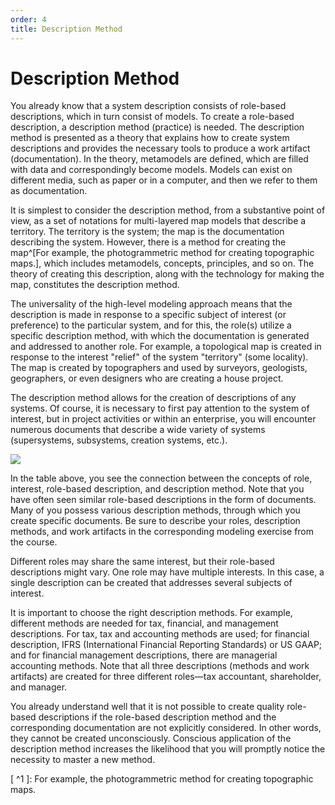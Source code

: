 ```yaml
---
order: 4
title: Description Method
---
```


# Description Method

You already know that a system description consists of role-based descriptions, which in turn consist of models. To create a role-based description, a description method (practice) is needed. The description method is presented as a theory that explains how to create system descriptions and provides the necessary tools to produce a work artifact (documentation). In the theory, metamodels are defined, which are filled with data and correspondingly become models. Models can exist on different media, such as paper or in a computer, and then we refer to them as documentation.

It is simplest to consider the description method, from a substantive point of view, as a set of notations for multi-layered map models that describe a territory. The territory is the system; the map is the documentation describing the system. However, there is a method for creating the map^[For example, the photogrammetric method for creating topographic maps.], which includes metamodels, concepts, principles, and so on. The theory of creating this description, along with the technology for making the map, constitutes the description method.

The universality of the high-level modeling approach means that the description is made in response to a specific subject of interest (or preference) to the particular system, and for this, the role(s) utilize a specific description method, with which the documentation is generated and addressed to another role. For example, a topological map is created in response to the interest "relief" of the system "territory" (some locality). The map is created by topographers and used by surveyors, geologists, geographers, or even designers who are creating a house project.

The description method allows for the creation of descriptions of any systems. Of course, it is necessary to first pay attention to the system of interest, but in project activities or within an enterprise, you will encounter numerous documents that describe a wide variety of systems (supersystems, subsystems, creation systems, etc.).

![](./description-method-17.png)

In the table above, you see the connection between the concepts of role, interest, role-based description, and description method. Note that you have often seen similar role-based descriptions in the form of documents. Many of you possess various description methods, through which you create specific documents. Be sure to describe your roles, description methods, and work artifacts in the corresponding modeling exercise from the course.

Different roles may share the same interest, but their role-based descriptions might vary. One role may have multiple interests. In this case, a single description can be created that addresses several subjects of interest.

It is important to choose the right description methods. For example, different methods are needed for tax, financial, and management descriptions. For tax, tax and accounting methods are used; for financial description, IFRS (International Financial Reporting Standards) or US GAAP; and for financial management descriptions, there are managerial accounting methods. Note that all three descriptions (methods and work artifacts) are created for three different roles—tax accountant, shareholder, and manager.

You already understand well that it is not possible to create quality role-based descriptions if the role-based description method and the corresponding documentation are not explicitly considered. In other words, they cannot be created unconsciously. Conscious application of the description method increases the likelihood that you will promptly notice the necessity to master a new method.

[ ^1 ]: For example, the photogrammetric method for creating topographic maps.
